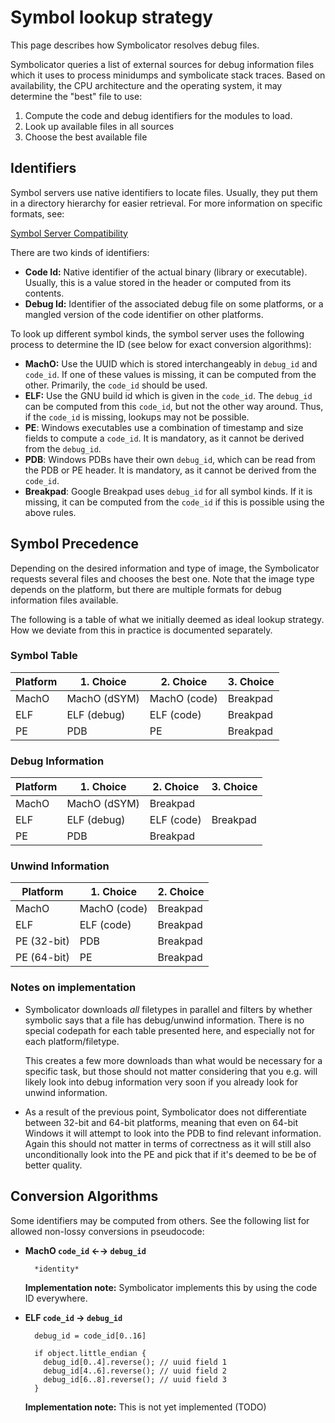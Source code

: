 # Symbol lookup strategy

This page describes how Symbolicator resolves debug files.

Symbolicator queries a list of external sources for debug information files which it uses to process minidumps and symbolicate stack traces. Based on availability, the CPU architecture and the operating system, it may determine the "best" file to use:

1. Compute the code and debug identifiers for the modules to load.
2. Look up available files in all sources
3. Choose the best available file

## Identifiers

Symbol servers use native identifiers to locate files. Usually, they put them in a directory hierarchy for easier retrieval. For more information on specific formats, see:

[Symbol Server Compatibility](symbol-server-compatibility.md)

There are two kinds of identifiers:

- **Code Id:** Native identifier of the actual binary (library or executable). Usually, this is a value stored in the header or computed from its contents.
- **Debug Id:** Identifier of the associated debug file on some platforms, or a mangled version of the code identifier on other platforms.

To look up different symbol kinds, the symbol server uses the following process to determine the ID (see below for exact conversion algorithms):

- **MachO:** Use the UUID which is stored interchangeably in `debug_id` and `code_id`. If one of these values is missing, it can be computed from the other. Primarily, the `code_id` should be used.
- **ELF:** Use the GNU build id which is given in the `code_id`. The `debug_id` can be computed from this `code_id`, but not the other way around. Thus, if the `code_id` is missing, lookups may not be possible.
- **PE**: Windows executables use a combination of timestamp and size fields to compute a `code_id`. It is mandatory, as it cannot be derived from the `debug_id`.
- **PDB**: Windows PDBs have their own `debug_id`, which can be read from the PDB or PE header. It is mandatory, as it cannot be derived from the `code_id`.
- **Breakpad**: Google Breakpad uses `debug_id` for all symbol kinds. If it is missing, it can be computed from the `code_id` if this is possible using the above rules.

## Symbol Precedence

Depending on the desired information and type of image, the Symbolicator
requests several files and chooses the best one. Note that the image type
depends on the platform, but there are multiple formats for debug information
files available.

The following is a table of what we initially deemed as ideal lookup strategy.
How we deviate from this in practice is documented separately.

### Symbol Table

Platform | 1. Choice    | 2. Choice    | 3. Choice
---------|--------------|--------------|----------
MachO    | MachO (dSYM) | MachO (code) | Breakpad
ELF      | ELF (debug)  | ELF (code)   | Breakpad
PE       | PDB          | PE           | Breakpad

### Debug Information

Platform | 1. Choice    | 2. Choice    | 3. Choice
---------|--------------|--------------|----------
MachO    | MachO (dSYM) | Breakpad     | 
ELF      | ELF (debug)  | ELF (code)   | Breakpad
PE       | PDB          | Breakpad     | 


### Unwind Information

Platform    | 1. Choice    | 2. Choice  
------------|--------------|----------
MachO       | MachO (code) | Breakpad
ELF         | ELF (code)   | Breakpad
PE (32-bit) | PDB          | Breakpad
PE (64-bit) | PE           | Breakpad


### Notes on implementation

* Symbolicator downloads *all* filetypes in parallel and filters by whether
  symbolic says that a file has debug/unwind information. There is no special
  codepath for each table presented here, and especially not for each
  platform/filetype.
  
  This creates a few more downloads than what would be necessary for a specific
  task, but those should not matter considering that you e.g. will likely look
  into debug information very soon if you already look for unwind information.

* As a result of the previous point, Symbolicator does not differentiate
  between 32-bit and 64-bit platforms, meaning that even on 64-bit Windows it
  will attempt to look into the PDB to find relevant information. Again this
  should not matter in terms of correctness as it will still also
  unconditionally look into the PE and pick that if it's deemed to be be of
  better quality.

## Conversion Algorithms

Some identifiers may be computed from others. See the following list for allowed non-lossy conversions in pseudocode:

* **MachO `code_id` ←→ `debug_id`**

        *identity*

  **Implementation note:** Symbolicator implements this by using the code ID everywhere.


* **ELF `code_id` → `debug_id`**

        debug_id = code_id[0..16]
        
        if object.little_endian {
          debug_id[0..4].reverse(); // uuid field 1
          debug_id[4..6].reverse(); // uuid field 2
          debug_id[6..8].reverse(); // uuid field 3
        }

  **Implementation note:** This is not yet implemented (TODO)
